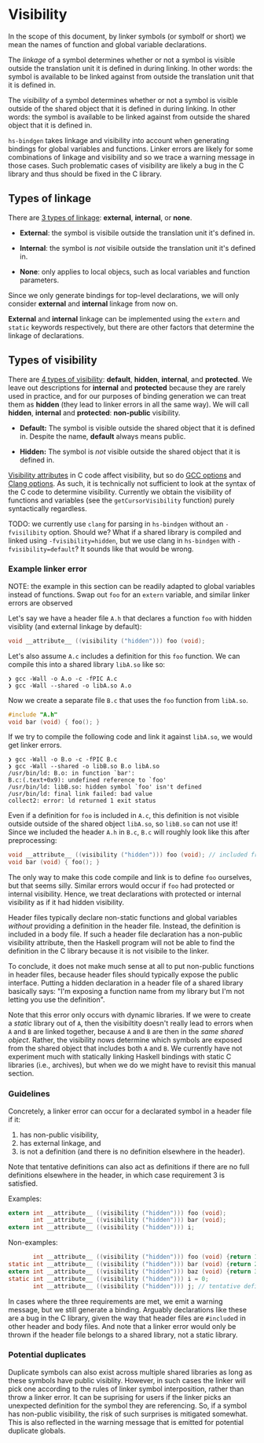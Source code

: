 # Visibility

In the scope of this document, by linker symbols (or symbolf or short) we mean
the names of function and global variable declarations.

The *linkage* of a symbol determines whether or not a symbol is visible outside
the translation unit it is defined in during linking. In other words: the symbol
is available to be linked against from outside the translation unit that it is
defined in.

The *visibility* of a symbol determines whether or not a symbol is visible
outside of the shared object that it is defined in during linking. In other
words: the symbol is available to be linked against from outside the shared
object that it is defined in.

`hs-bindgen` takes linkage and visibility into account when generating bindings
for global variables and functions. Linker errors are likely for some
combinations of linkage and visibility and so we trace a warning message in
those cases. Such problematic cases of visibility are likely a bug in the C
library and thus should be fixed in the C library.

## Types of linkage

There are [3 types of linkage][linkage]: **external**,
**internal**, or **none**.

* **External**: the symbol is visibile outside the translation unit it's defined in.

* **Internal**: the symbol is *not* visibile outside the translation unit it's
  defined in.

* **None**: only applies to local objecs, such as local variables and function
  parameters.

Since we only generate bindings for top-level declarations, we will only
consider **external** and **internal** linkage from now on.

**External** and **internal** linkage can be implemented using the `extern` and
`static` keywords respectively, but there are other factors that determine the
linkage of declarations.

[linkage]: https://en.cppreference.com/w/cpp/language/storage_duration.html#Linkage

## Types of visibility

There are [4 types of visibility][visibility]: **default**, **hidden**,
**internal**, and **protected**. We leave out descriptions for **internal** and
**protected** because they are rarely used in practice, and for our purposes of
binding generation we can treat them as **hidden** (they lead to linker errors
in all the same way). We will call **hidden**, **internal** and **protected**:
**non-public** visibility.

* **Default:** The symbol is visible outside the shared object that it is
  defined in. Despite the name, **default** always means public.

* **Hidden:**  The symbol is *not* visible outside the shared object that it is
  defined in.

[Visibility attributes][visibility] in C code affect visibility, but so do [GCC
options][gcc-options] and [Clang options][clang-options]. As such, it is
technically not sufficient to look at the syntax of the C code to determine
visibility. Currently we obtain the visibility of functions and variables (see
the `getCursorVisibility` function) purely syntactically regardless.

TODO: we currently use `clang` for parsing in `hs-bindgen` without an
`-fvisilibity` option. Should we? What if a shared library is compiled and
linked using `-fvisibility=hidden`, but we use clang in `hs-bindgen` with
`-fvisibility=default`? It sounds like that would be wrong.

[visibility]: https://gcc.gnu.org/onlinedocs/gcc/Common-Function-Attributes.html#index-visibility-function-attribute
[gcc-options]: https://gcc.gnu.org/onlinedocs/gcc/Code-Gen-Options.html#index-fvisibility
[clang-options]: https://clang.llvm.org/docs/ClangCommandLineReference.html#cmdoption-clang-fvisibility

### Example linker error

NOTE: the example in this section can be readily adapted to global variables
instead of functions. Swap out `foo` for an `extern` variable, and similar
linker errors are observed

Let's say we have a header file `A.h` that declares a function `foo` with hidden
visiblity (and external linkage by default):

```c
void __attribute__ ((visibility ("hidden"))) foo (void);
```

Let's also assume `A.c` includes a definition for this `foo` function. We can
compile this into a shared library `libA.so` like so:

```
❯ gcc -Wall -o A.o -c -fPIC A.c
❯ gcc -Wall --shared -o libA.so A.o
```

Now we create a separate file `B.c` that uses the `foo` function from
`libA.so`.

```c
#include "A.h"
void bar (void) { foo(); }
```

If we try to compile the following code and link it against `libA.so`, we
would get linker errors.

```
❯ gcc -Wall -o B.o -c -fPIC B.c
❯ gcc -Wall --shared -o libB.so B.o libA.so
/usr/bin/ld: B.o: in function `bar':
B.c:(.text+0x9): undefined reference to `foo'
/usr/bin/ld: libB.so: hidden symbol `foo' isn't defined
/usr/bin/ld: final link failed: bad value
collect2: error: ld returned 1 exit status
```

Even if a definition for `foo` is included in `A.c`, this definition is not
visible outside outside of the shared object `libA.so`, so `libB.so` can not use
it! Since we included the header `A.h` in `B.c`, `B.c` will roughly look like
this after preprocessing:

```c
void __attribute__ ((visibility ("hidden"))) foo (void); // included from A.h
void bar (void) { foo(); }
```

The only way to make this code compile and link is to define `foo` ourselves,
but that seems silly. Similar errors would occur if `foo` had protected or internal
visibility. Hence, we treat declarations with protected or internal visibility
as if it had hidden visibility.

Header files typically declare non-static functions and global variables
*without* providing a definition in the header file. Instead, the definition is
included in a body file. If such a header file declaration has a non-public
visibility attribute, then the Haskell program will not be able to find the
definition in the C library because it is not visibile to the linker.

To conclude, it does not make much sense at all to put non-public functions in
header files, because header files should typically expose the public interface.
Putting a hidden declaration in a header file of a shared library basically
says: "I'm exposing a function name from my library but I'm not letting you use
the definition".

Note that this error only occurs with dynamic libraries. If we were to create a
*static* library out of `A`, then the visibiltity doesn't really lead to errors
when `A` and `B` are linked together, because `A` and `B` are then in the *same
shared object*. Rather, the visibility nows determine which symbols are exposed
from the shared object that includes both `A` and `B`. We currently have not
experiment much with statically linking Haskell bindings with static C libraries
(i.e., archives), but when we do we might have to revisit this manual section.

### Guidelines

Concretely, a linker error can occur for a declarated symbol in a header file if
it:

1. has non-public visibility,
2. has external linkage, and
3. is not a definition (and there is no definition elsewhere in the header).

Note that tentative definitions can also act as definitions if there are no full
definitions elsewhere in the header, in which case requirement 3 is satisfied.

Examples:
```c
extern int __attribute__ ((visibility ("hidden"))) foo (void);
       int __attribute__ ((visibility ("hidden"))) bar (void);
extern int __attribute__ ((visibility ("hidden"))) i;
```

Non-examples:
```c
       int __attribute__ ((visibility ("hidden"))) foo (void) {return 1;};
static int __attribute__ ((visibility ("hidden"))) bar (void) {return 2;};
extern int __attribute__ ((visibility ("hidden"))) baz (void) {return 3;};
static int __attribute__ ((visibility ("hidden"))) i = 0;
       int __attribute__ ((visibility ("hidden"))) j; // tentative definition
```

In cases where the three requirements are met, we emit a warning message, but we
still generate a binding. Arguably declarations like these are a bug in the C
library, given the way that header files are `#include`d in other header and
body files. And note that a linker error would only be thrown if the header file
belongs to a shared library, not a static library.

### Potential duplicates

Duplicate symbols can also exist across multiple shared libraries as long as
these symbols have public visiblity. However, in such cases the linker will pick
one according to the rules of linker symbol interposition, rather than throw a
linker error. It can be suprising for users if the linker picks an unexpected
definition for the symbol they are referencing. So, if a symbol has non-public
visibility, the risk of such surprises is mitigated somewhat. This is also
reflected in the warning message that is emitted for potential duplicate
globals.
